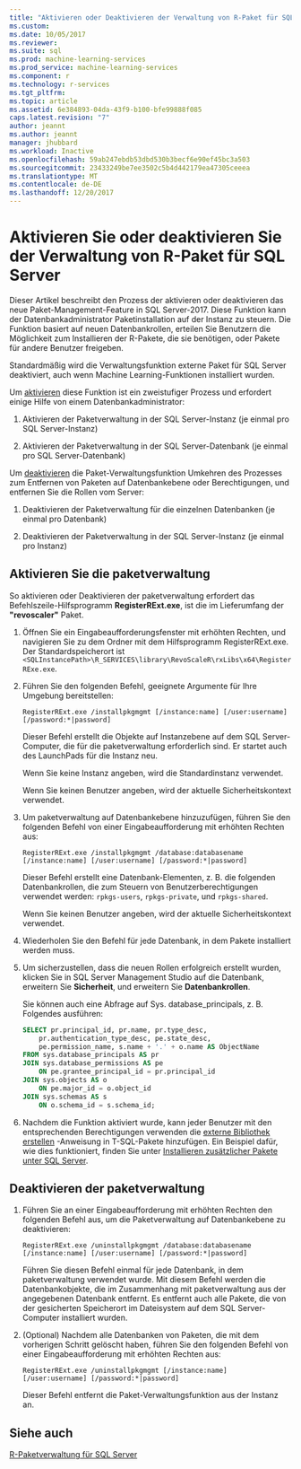 ```yaml
---
title: "Aktivieren oder Deaktivieren der Verwaltung von R-Paket für SQL Server | Microsoft Docs"
ms.custom: 
ms.date: 10/05/2017
ms.reviewer: 
ms.suite: sql
ms.prod: machine-learning-services
ms.prod_service: machine-learning-services
ms.component: r
ms.technology: r-services
ms.tgt_pltfrm: 
ms.topic: article
ms.assetid: 6e384893-04da-43f9-b100-bfe99888f085
caps.latest.revision: "7"
author: jeannt
ms.author: jeannt
manager: jhubbard
ms.workload: Inactive
ms.openlocfilehash: 59ab247ebdb53dbd530b3becf6e90ef45bc3a503
ms.sourcegitcommit: 23433249be7ee3502c5b4d442179ea47305ceeea
ms.translationtype: MT
ms.contentlocale: de-DE
ms.lasthandoff: 12/20/2017
---
```

# <a name="enable-or-disable-r-package-management-for-sql-server"></a>Aktivieren Sie oder deaktivieren Sie der Verwaltung von R-Paket für SQL Server

Dieser Artikel beschreibt den Prozess der aktivieren oder deaktivieren das neue Paket-Management-Feature in SQL Server-2017. Diese Funktion kann der Datenbankadministrator Paketinstallation auf der Instanz zu steuern. Die Funktion basiert auf neuen Datenbankrollen, erteilen Sie Benutzern die Möglichkeit zum Installieren der R-Pakete, die sie benötigen, oder Pakete für andere Benutzer freigeben.

Standardmäßig wird die Verwaltungsfunktion externe Paket für SQL Server deaktiviert, auch wenn Machine Learning-Funktionen installiert wurden.

Um [aktivieren](#bkmk_enable) diese Funktion ist ein zweistufiger Prozess und erfordert einige Hilfe von einem Datenbankadministrator:

1.  Aktivieren der Paketverwaltung in der SQL Server-Instanz (je einmal pro SQL Server-Instanz)

2.  Aktivieren der Paketverwaltung in der SQL Server-Datenbank (je einmal pro SQL Server-Datenbank)

Um [deaktivieren](#bkmk_disable) die Paket-Verwaltungsfunktion Umkehren des Prozesses zum Entfernen von Paketen auf Datenbankebene oder Berechtigungen, und entfernen Sie die Rollen vom Server:

1.  Deaktivieren der Paketverwaltung für die einzelnen Datenbanken (je einmal pro Datenbank)

2.  Deaktivieren der Paketverwaltung in der SQL Server-Instanz (je einmal pro Instanz)

## <a name="bkmk_enable"></a>Aktivieren Sie die paketverwaltung

So aktivieren oder Deaktivieren der paketverwaltung erfordert das Befehlszeile-Hilfsprogramm **RegisterRExt.exe**, ist die im Lieferumfang der **"revoscaler"** Paket.

1. Öffnen Sie ein Eingabeaufforderungsfenster mit erhöhten Rechten, und navigieren Sie zu dem Ordner mit dem Hilfsprogramm RegisterRExt.exe. Der Standardspeicherort ist `<SQLInstancePath>\R_SERVICES\library\RevoScaleR\rxLibs\x64\RegisterRExe.exe`.

2. Führen Sie den folgenden Befehl, geeignete Argumente für Ihre Umgebung bereitstellen:

    `RegisterRExt.exe /installpkgmgmt [/instance:name] [/user:username] [/password:*|password]`

    Dieser Befehl erstellt die Objekte auf Instanzebene auf dem SQL Server-Computer, die für die paketverwaltung erforderlich sind. Er startet auch des LaunchPads für die Instanz neu.

    Wenn Sie keine Instanz angeben, wird die Standardinstanz verwendet.

    Wenn Sie keinen Benutzer angeben, wird der aktuelle Sicherheitskontext verwendet.

2.  Um paketverwaltung auf Datenbankebene hinzuzufügen, führen Sie den folgenden Befehl von einer Eingabeaufforderung mit erhöhten Rechten aus:

    `RegisterRExt.exe /installpkgmgmt /database:databasename [/instance:name] [/user:username] [/password:*|password]`
   
    Dieser Befehl erstellt eine Datenbank-Elementen, z. B. die folgenden Datenbankrollen, die zum Steuern von Benutzerberechtigungen verwendet werden: `rpkgs-users`, `rpkgs-private`, und `rpkgs-shared`.

    Wenn Sie keinen Benutzer angeben, wird der aktuelle Sicherheitskontext verwendet.

3. Wiederholen Sie den Befehl für jede Datenbank, in dem Pakete installiert werden muss.

4.  Um sicherzustellen, dass die neuen Rollen erfolgreich erstellt wurden, klicken Sie in SQL Server Management Studio auf die Datenbank, erweitern Sie **Sicherheit**, und erweitern Sie **Datenbankrollen**.

    Sie können auch eine Abfrage auf Sys. database_principals, z. B. Folgendes ausführen:

    ```SQL
    SELECT pr.principal_id, pr.name, pr.type_desc,   
        pr.authentication_type_desc, pe.state_desc,   
        pe.permission_name, s.name + '.' + o.name AS ObjectName  
    FROM sys.database_principals AS pr  
    JOIN sys.database_permissions AS pe  
        ON pe.grantee_principal_id = pr.principal_id  
    JOIN sys.objects AS o  
        ON pe.major_id = o.object_id  
    JOIN sys.schemas AS s  
        ON o.schema_id = s.schema_id;
    ```

4.  Nachdem die Funktion aktiviert wurde, kann jeder Benutzer mit den entsprechenden Berechtigungen verwenden die [externe Bibliothek erstellen](https://docs.microsoft.com/sql/t-sql/statements/create-external-library-transact-sql) -Anweisung in T-SQL-Pakete hinzufügen. Ein Beispiel dafür, wie dies funktioniert, finden Sie unter [Installieren zusätzlicher Pakete unter SQL Server](install-additional-r-packages-on-sql-server.md).

## <a name="bkmk_disable"></a>Deaktivieren der paketverwaltung

1.  Führen Sie an einer Eingabeaufforderung mit erhöhten Rechten den folgenden Befehl aus, um die Paketverwaltung auf Datenbankebene zu deaktivieren:

    `RegisterRExt.exe /uninstallpkgmgmt /database:databasename [/instance:name] [/user:username] [/password:*|password]`

    Führen Sie diesen Befehl einmal für jede Datenbank, in dem paketverwaltung verwendet wurde. Mit diesem Befehl werden die Datenbankobjekte, die im Zusammenhang mit paketverwaltung aus der angegebenen Datenbank entfernt. Es entfernt auch alle Pakete, die von der gesicherten Speicherort im Dateisystem auf dem SQL Server-Computer installiert wurden.

2.  (Optional) Nachdem alle Datenbanken von Paketen, die mit dem vorherigen Schritt gelöscht haben, führen Sie den folgenden Befehl von einer Eingabeaufforderung mit erhöhten Rechten aus:

    `RegisterRExt.exe /uninstallpkgmgmt [/instance:name] [/user:username] [/password:*|password]`

    Dieser Befehl entfernt die Paket-Verwaltungsfunktion aus der Instanz an.

## <a name="see-also"></a>Siehe auch

[R-Paketverwaltung für SQL Server](r-package-management-for-sql-server-r-services.md)
